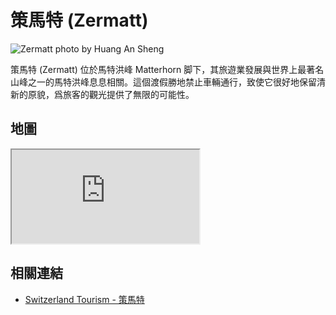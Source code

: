 # 策馬特 (Zermatt)

![Zermatt photo by Huang An Sheng](https://i.imgur.com/WmZbTE3.jpg)

策馬特 (Zermatt) 位於馬特洪峰 Matterhorn 脚下，其旅遊業發展與世界上最著名山峰之一的馬特洪峰息息相關。這個渡假勝地禁止車輛通行，致使它很好地保留清新的原貌，爲旅客的觀光提供了無限的可能性。

## 地圖

<iframe src="https://www.google.com/maps/embed?pb=!1m18!1m12!1m3!1d177409.91155964238!2d7.57702759912929!3d45.990632906998975!2m3!1f0!2f0!3f0!3m2!1i1024!2i768!4f13.1!3m3!1m2!1s0x478f35a2292ee5cd%3A0x400ff8840196f70!2s3920%20Zermatt%2C%20Switzerland!5e0!3m2!1sen!2stw!4v1690739853888!5m2!1sen!2stw" loading="lazy" referrerpolicy="no-referrer-when-downgrade"></iframe>

## 相關連結

- [Switzerland Tourism - 策馬特](https://www.myswitzerland.com/zh-hant/destinations/zermatt/)
